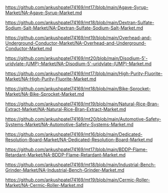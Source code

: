 <p><a href="https://github.com/ankushpatel74169/mt17/blob/main/Agave-Syrup-Market/NA-Agave-Syrup-Market.md">https://github.com/ankushpatel74169/mt17/blob/main/Agave-Syrup-Market/NA-Agave-Syrup-Market.md</a></p><p><a href="https://github.com/ankushpatel74169/mt18/blob/main/Dextran-Sulfate-Sodium-Salt-Market/NA-Dextran-Sulfate-Sodium-Salt-Market.md">https://github.com/ankushpatel74169/mt18/blob/main/Dextran-Sulfate-Sodium-Salt-Market/NA-Dextran-Sulfate-Sodium-Salt-Market.md</a></p><p><a href="https://github.com/ankushpatel74169/mt19/blob/main/Overhead-and-Underground-Conductor-Market/NA-Overhead-and-Underground-Conductor-Market.md">https://github.com/ankushpatel74169/mt19/blob/main/Overhead-and-Underground-Conductor-Market/NA-Overhead-and-Underground-Conductor-Market.md</a></p><p><a href="https://github.com/ankushpatel74169/mt20/blob/main/Disodium-5'-uridylate-(UMP)-Market/NA-Disodium-5'-uridylate-(UMP)-Market.md">https://github.com/ankushpatel74169/mt20/blob/main/Disodium-5'-uridylate-(UMP)-Market/NA-Disodium-5'-uridylate-(UMP)-Market.md</a></p><p><a href="https://github.com/ankushpatel74169/mt17/blob/main/High-Purity-Fluorite-Market/NA-High-Purity-Fluorite-Market.md">https://github.com/ankushpatel74169/mt17/blob/main/High-Purity-Fluorite-Market/NA-High-Purity-Fluorite-Market.md</a></p><p><a href="https://github.com/ankushpatel74169/mt18/blob/main/Bike-Sprocket-Market/NA-Bike-Sprocket-Market.md">https://github.com/ankushpatel74169/mt18/blob/main/Bike-Sprocket-Market/NA-Bike-Sprocket-Market.md</a></p><p><a href="https://github.com/ankushpatel74169/mt19/blob/main/Natural-Rice-Bran-Extract-Market/NA-Natural-Rice-Bran-Extract-Market.md">https://github.com/ankushpatel74169/mt19/blob/main/Natural-Rice-Bran-Extract-Market/NA-Natural-Rice-Bran-Extract-Market.md</a></p><p><a href="https://github.com/ankushpatel74169/mt20/blob/main/Automotive-Safety-Systems-Market/NA-Automotive-Safety-Systems-Market.md">https://github.com/ankushpatel74169/mt20/blob/main/Automotive-Safety-Systems-Market/NA-Automotive-Safety-Systems-Market.md</a></p><p><a href="https://github.com/ankushpatel74169/mt16/blob/main/Dedicated-Resolution-Board-Market/NA-Dedicated-Resolution-Board-Market.md">https://github.com/ankushpatel74169/mt16/blob/main/Dedicated-Resolution-Board-Market/NA-Dedicated-Resolution-Board-Market.md</a></p><p><a href="https://github.com/ankushpatel74169/mt17/blob/main/BDDP-Flame-Retardant-Market/NA-BDDP-Flame-Retardant-Market.md">https://github.com/ankushpatel74169/mt17/blob/main/BDDP-Flame-Retardant-Market/NA-BDDP-Flame-Retardant-Market.md</a></p><p><a href="https://github.com/ankushpatel74169/mt18/blob/main/Industrial-Bench-Grinder-Market/NA-Industrial-Bench-Grinder-Market.md">https://github.com/ankushpatel74169/mt18/blob/main/Industrial-Bench-Grinder-Market/NA-Industrial-Bench-Grinder-Market.md</a></p><p><a href="https://github.com/ankushpatel74169/mt19/blob/main/Cermic-Roller-Market/NA-Cermic-Roller-Market.md">https://github.com/ankushpatel74169/mt19/blob/main/Cermic-Roller-Market/NA-Cermic-Roller-Market.md</a></p>
